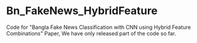 # Bn_FakeNews_HybridFeature
Code for "Bangla Fake News Classification with CNN using Hybrid Feature Combinations" Paper, We have only released part of the code so far.

